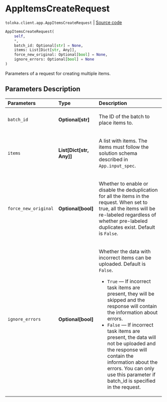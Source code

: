 # AppItemsCreateRequest
`toloka.client.app.AppItemsCreateRequest` | [Source code](https://github.com/Toloka/toloka-kit/blob/v1.2.2/src/client/app/__init__.py#L258)

```python
AppItemsCreateRequest(
    self,
    *,
    batch_id: Optional[str] = None,
    items: List[Dict[str, Any]],
    force_new_original: Optional[bool] = None,
    ignore_errors: Optional[bool] = None
)
```

Parameters of a request for creating multiple items.

## Parameters Description

| Parameters | Type | Description |
| :----------| :----| :-----------|
`batch_id`|**Optional\[str\]**|<p>The ID of the batch to place items to.</p>
`items`|**List\[Dict\[str, Any\]\]**|<p>A list with items. The items must follow the solution schema described in `App.input_spec`.</p>
`force_new_original`|**Optional\[bool\]**|<p>Whether to enable or disable the deduplication for all the items in the request. When set to true, all the items will be re-labeled regardless of whether pre-labeled duplicates exist. Default is `False`.</p>
`ignore_errors`|**Optional\[bool\]**|<p>Whether the data with incorrect items can be uploaded. Default is `False`.</p> <ul> <li>`True` — If incorrect task items are present, they will be skipped and the response will contain the information about errors.</li> <li>`False` — If incorrect task items are present, the data will not be uploaded and the response will contain the information about the errors. You can only use this parameter if batch_id is specified in the request.</li> </ul>
